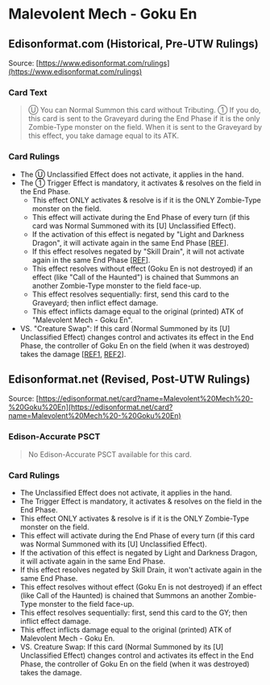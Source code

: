 # Malevolent Mech - Goku En

## Edisonformat.com (Historical, Pre-UTW Rulings)

Source: [https://www.edisonformat.com/rulings](https://www.edisonformat.com/rulings)

### Card Text

> Ⓤ You can Normal Summon this card without Tributing. ① If you do, this card is sent to the Graveyard during the End Phase if it is the only Zombie-Type monster on the field. When it is sent to the Graveyard by this effect, you take damage equal to its ATK.

### Card Rulings

*   The Ⓤ Unclassified Effect does not activate, it applies in the hand.
*   The ① Trigger Effect is mandatory, it activates & resolves on the field in the End Phase.
    *   This effect ONLY activates & resolve is if it is the ONLY Zombie-Type monster on the field.
    *   This effect will activate during the End Phase of every turn (if this card was Normal Summoned with its \[U\] Unclassified Effect).
    *   If the activation of this effect is negated by "Light and Darkness Dragon", it will activate again in the same End Phase \[[REF](http://duelistgroundz.com/index.php?/topic/137855-end-phase-mandatory-trigger-effects/)\].
    *   If this effect resolves negated by "Skill Drain", it will not activate again in the same End Phase \[[REF](http://duelistgroundz.com/index.php?/topic/137855-end-phase-mandatory-trigger-effects/)\].
    *   This effect resolves without effect (Goku En is not destroyed) if an effect (like "Call of the Haunted") is chained that Summons an another Zombie-Type monster to the field face-up.
    *   This effect resolves sequentially: first, send this card to the Graveyard; then inflict effect damage.
    *   This effect inflicts damage equal to the original (printed) ATK of "Malevolent Mech - Goku En".
*   VS. "Creature Swap": If this card (Normal Summoned by its \[U\] Unclassified Effect) changes control and activates its effect in the End Phase, the controller of Goku En on the field (when it was destroyed) takes the damage \[[REF1](https://www.pojo.biz/board/showthread.php?t=759277), [REF2](https://www.pojo.biz/board/showthread.php?t=764678)\].

## Edisonformat.net (Revised, Post-UTW Rulings)

Source: [https://edisonformat.net/card?name=Malevolent%20Mech%20-%20Goku%20En](https://edisonformat.net/card?name=Malevolent%20Mech%20-%20Goku%20En)

### Edison-Accurate PSCT

> No Edison-Accurate PSCT available for this card.

### Card Rulings

*   The Unclassified Effect does not activate, it applies in the hand.
*   The Trigger Effect is mandatory, it activates & resolves on the field in the End Phase.
*   This effect ONLY activates & resolve is if it is the ONLY Zombie-Type monster on the field.
*   This effect will activate during the End Phase of every turn (if this card was Normal Summoned with its [U] Unclassified Effect).
*   If the activation of this effect is negated by Light and Darkness Dragon, it will activate again in the same End Phase.
*   If this effect resolves negated by Skill Drain, it won't activate again in the same End Phase.
*   This effect resolves without effect (Goku En is not destroyed) if an effect (like Call of the Haunted) is chained that Summons an another Zombie-Type monster to the field face-up.
*   This effect resolves sequentially: first, send this card to the GY; then inflict effect damage.
*   This effect inflicts damage equal to the original (printed) ATK of Malevolent Mech - Goku En.
*   VS. Creature Swap: If this card (Normal Summoned by its [U] Unclassified Effect) changes control and activates its effect in the End Phase, the controller of Goku En on the field (when it was destroyed) takes the damage.
            